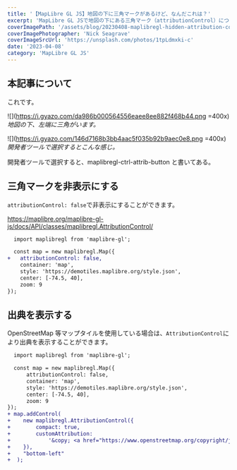 ```yaml
---
title: '【MapLibre GL JS】地図の下に三角マークがあるけど、なんだこれは？'
excerpt: 'MapLibre GL JSで地図の下にある三角マーク（attributionControl）について解説する。'
coverImagePath: '/assets/blog/20230408-maplibregl-hidden-attribution-control/cover.webp'
coverImagePhotographer: 'Nick Seagrave'
coverImageSrcUrl: 'https://unsplash.com/photos/1tpLdmxki-c'
date: '2023-04-08'
category: 'MapLibre GL JS'
---
```


## 本記事について

これです。

![](https://i.gyazo.com/da986b000564556eaee8ee882f468b44.png =400x)_地図の下、左端に三角がいます。_

![](https://i.gyazo.com/146d7168b3bb4aac5f035b92b9aec0e8.png =400x)_開発者ツールで選択するとこんな感じ。_

開発者ツールで選択すると、maplibregl-ctrl-attrib-button と書いてある。

## 三角マークを非表示にする

`attributionControl: false`で非表示にすることができます。

https://maplibre.org/maplibre-gl-js/docs/API/classes/maplibregl.AttributionControl/

```diff js
  import maplibregl from 'maplibre-gl';

  const map = new maplibregl.Map({
+   attributionControl: false,
    container: 'map',
    style: 'https://demotiles.maplibre.org/style.json',
    center: [-74.5, 40],
    zoom: 9
});
```

## 出典を表示する

OpenStreetMap 等マップタイルを使用している場合は、`AttributionControl`により出典を表示することができます。

```diff js
  import maplibregl from 'maplibre-gl';

  const map = new maplibregl.Map({
      attributionControl: false,
      container: 'map',
      style: 'https://demotiles.maplibre.org/style.json',
      center: [-74.5, 40],
      zoom: 9
});
+ map.addControl(
+    new maplibregl.AttributionControl({
+        compact: true,
+        customAttribution:
+            '&copy; <a href="https://www.openstreetmap.org/copyright/ja" target="_blank">OpenStreetMap</a> contributors</p>',
+    }),
+    "bottom-left"
+  );
```
